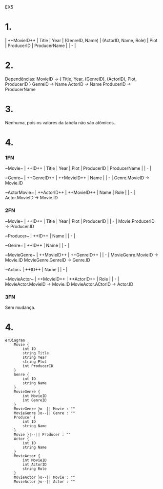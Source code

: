 EX5

# 1.
| ++MovieID++ | Title | Year | (GenreID, Name) | (ActorID, Name, Role) | Plot | ProducerID | ProducerName |
| - |

# 2.
Dependências:
MovieID → { Title, Year, (GenreID), (ActorID), Plot, ProducerID }
GenreID → Name
ActorID → Name 
ProducerID → ProducerName

# 3.
Nenhuma, pois os valores da tabela não são atômicos.

# 4.
### 1FN
~Movie~
| ++ID++ | Title | Year | Plot | ProducerID | ProducerName | 
| - |

~Genre~
| ++GenreID++ | ++MovieID++ | Name |
| - |
Genre.MovieID → Movie.ID

~ActorMovie~
| ++ActorID++ | ++MovieID++ | Name | Role |
| - |
Actor.MovieID → Movie.ID

### 2FN
~Movie~
| ++ID++ | Title | Year | Plot | ProducerID | 
| - |
Movie.ProducerID → Producer.ID

~Producer~
| ++ID++ | Name | 
| - |

~Genre~
| ++ID++ | Name |
| - |

~MovieGenre~
| ++MovieID++ | ++GenreID++ |
| - |
MovieGenre.MovieID → Movie.ID
MovieGenre.GenreID → Genre.ID

~Actor~
| ++ID++ | Name |
| - |

~MovieActor~
| ++MovieID++ | ++ActorID++ | Role |
| - |
MovieActor.MovieID → Movie.ID
MovieActor.ACtorID → Actor.ID

### 3FN
Sem mudança.

# 4.
```mermaid
erDiagram
    Movie {
		int ID
		string Title
		string Year
		string Plot
		int ProducerID
	}
	Genre {
		int ID
		string Name
	}
	MovieGenre {
		int MovieID
		int GenreID
	}
	MovieGenre }o--|| Movie	: ""
	MovieGenre }o--|| Genre	: ""
	Producer {
		int ID
		string Name
	}
	Movie }|--|| Producer : ""
	Actor {
		int ID
		string Name
	}
	MovieActor {
		int MovieID
		int ActorID
		string Role
	}
	MovieActor }o--|| Movie : ""
	MovieActor }o--|| Actor : ""
```